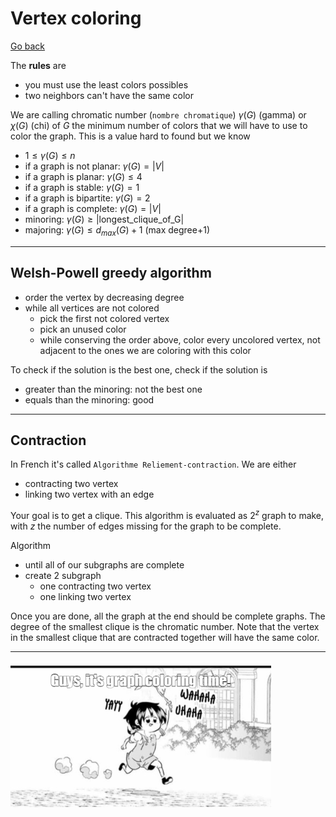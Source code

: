 # Vertex coloring

[Go back](..#graph-coloring-problems)

The **rules** are

* you must use the least colors possibles
* two neighbors can't have the same color

We are calling chromatic number (``nombre chromatique``) 
$\gamma(G)$ (gamma) or $\chi(G)$ (chi) of $G$ the minimum
number of colors that we will have to use to color the graph.
This is a value hard to found but we know

* $1 \le \gamma(G) \le n$
* if a graph is not planar: $\gamma(G)=|V|$
* if a graph is planar: $\gamma(G) \le 4$
* if a graph is stable: $\gamma(G)=1$
* if a graph is bipartite: $\gamma(G)=2$
* if a graph is complete: $\gamma(G)=|V|$
* minoring: $\gamma(G) \ge |\text{longest_clique_of_G}|$
* majoring: $\gamma(G) \le d_{max}(G)+1$ <span class="tms">(max degree+1)</span>

<hr class="sr">

## Welsh-Powell greedy algorithm

* order the vertex by decreasing degree
* while all vertices are not colored
  * pick the first not colored vertex
  * pick an unused color
  * while conserving the order above, color every uncolored
  vertex, not adjacent to the ones we are coloring with
  this color

To check if the solution is the best one, check if
the solution is

* greater than the minoring: not the best one
* equals than the minoring: good

<hr class="sl">

## Contraction

In French it's called ``Algorithme Reliement-contraction``.
We are either

* contracting two vertex
* linking two vertex with an edge

Your goal is to get a clique. This algorithm is
evaluated as $2^z$ graph to make, with $z$ the number
of edges missing for the graph to be complete.

Algorithm

* until all of our subgraphs are complete
* create 2 subgraph
  * one contracting two vertex
  * one linking two vertex

Once you are done, all the graph at the end should be
complete graphs. The degree of the smallest clique is
the chromatic number. Note that the vertex in the smallest
clique that are contracted together will have the same
color.
<hr class="sl">

![](Tensei_Shitara_dai_Nana_Ouji_dattanode,_Kimamani_Majutsu_o_Kiwamemasu.png)